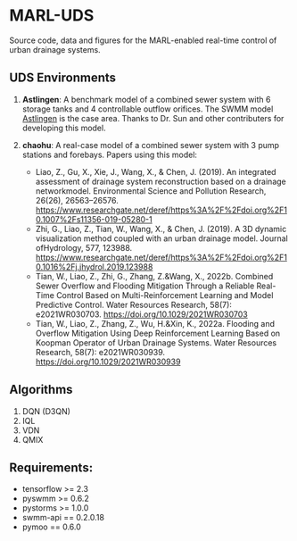 # MARL-UDS
Source code, data and figures for the MARL-enabled real-time control of urban drainage systems.

## UDS Environments
1. **Astlingen**: A benchmark model of a combined sewer system with 6 storage tanks and 4 controllable outflow orifices. The SWMM model [Astlingen](https://github.com/open-toolbox/SWMM-Astlingen) is the case area. Thanks to Dr. Sun and other contributers for developing this model.

2. **chaohu**: A real-case model of a combined sewer system with 3 pump stations and forebays. Papers using this model:
    - Liao, Z., Gu, X., Xie, J., Wang, X., & Chen, J. (2019). An integrated assessment of drainage system reconstruction based on a drainage networkmodel. Environmental Science and Pollution Research, 26(26), 26563–26576. https://www.researchgate.net/deref/https%3A%2F%2Fdoi.org%2F10.1007%2Fs11356-019-05280-1
    - Zhi, G., Liao, Z., Tian, W., Wang, X., & Chen, J. (2019). A 3D dynamic visualization method coupled with an urban drainage model. Journal ofHydrology, 577, 123988. https://www.researchgate.net/deref/https%3A%2F%2Fdoi.org%2F10.1016%2Fj.jhydrol.2019.123988
    - Tian, W., Liao, Z., Zhi, G., Zhang, Z.&Wang, X., 2022b. Combined Sewer Overflow and Flooding Mitigation Through a Reliable Real-Time Control Based on Multi-Reinforcement Learning and Model Predictive Control. Water Resources Research, 58(7): e2021WR030703. https://doi.org/10.1029/2021WR030703
    - Tian, W., Liao, Z., Zhang, Z., Wu, H.&Xin, K., 2022a. Flooding and Overflow Mitigation Using Deep Reinforcement Learning Based on Koopman Operator of Urban Drainage Systems. Water Resources Research, 58(7): e2021WR030939. https://doi.org/10.1029/2021WR030939

## Algorithms
1. DQN (D3QN)
2. IQL
3. VDN
4. QMIX

## Requirements:
- tensorflow >= 2.3
- pyswmm >= 0.6.2
- pystorms >= 1.0.0
- swmm-api == 0.2.0.18
- pymoo == 0.6.0
